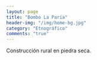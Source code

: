```yaml
---
layout: page
title: "Bombo La Paría"
header-img: "/img/home-bg.jpg"
category: "Etnográfico"
comments: "true"
---
```



Construcción rural en piedra seca.





